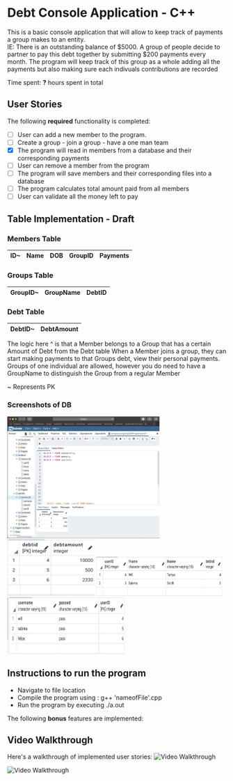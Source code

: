 # Debt Console Application - C++

This is a basic console application that will allow to keep track of payments a group makes 
to an entity. 
<br>IE: There is an outstanding balance of $5000. A group of people decide to partner to pay this debt together by
    submitting $200 payments every month. The program will keep track of this group as a whole adding all the payments
    but also making sure each indivuals contributions are recorded</br>

Time spent: **?** hours spent in total

## User Stories

The following **required** functionality is completed:

- [ ] User can add a new member to the program. 
- [ ] Create a group - join a group - have a one man team 
- [x] The program will read in members from a database and their corresponding payments
- [ ] User can remove a member from the program
- [ ] The program will save members and their corresponding files into a database  
- [ ] The program calculates total amount paid from all members 
- [ ] User can validate all the money left to pay 

## Table Implementation - Draft 

### Members Table
 | ID~ | Name | DOB | GroupID | Payments | 
 | --- | ---- | --- | ------- | -------- | 

### Groups Table 
 | GroupID~ | GroupName | DebtID | 
 | ------- | --------- | ------ |

### Debt Table 
 | DebtID~| DebtAmount | 
 | ------ | ---------- |

The logic here ^ is that a Member belongs to a Group that has a certain Amount of Debt from the Debt table
When a Member joins a group, they can start making payments to that Groups debt, view their personal payments. 
Groups of one individual are allowed, however you do need to have a GroupName to distinguish 
the Group from a regular Member

~ Represents PK 

### Screenshots of DB
<img src = "./img/postgresLH.png" title="postgres" width="350" height="280"/>
<img src = "./img/debtImage.png" title="debtTable" width="200" height="130"/>
<img src = "./img/memberImage.png" title="memberTable" width="290" height="90"/>
<img src = "./img/usersImage.png" title="usersTable" width="270" height="130"/>

## Instructions to run the program

- Navigate to file location
- Compile the program using : g++ 'nameofFile'.cpp
- Run the program by executing ./a.out 

The following **bonus** features are implemented:


## Video Walkthrough

Here's a walkthrough of implemented user stories:
<img src='http://g.recordit.co/sxhqXk1Ppr.gif' title='Video Walkthrough' width='' alt='Video Walkthrough' />

<img src='http://g.recordit.co/R0Uia1UCLl.gif' title='Video Walkthrough' width='' alt='Video Walkthrough' />
